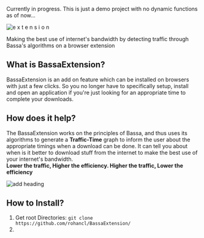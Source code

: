 Currently in progress. This is just a demo project with no dynamic functions as of now...


![e x t e n s i o n](https://user-images.githubusercontent.com/29266591/50261799-31185700-0434-11e9-97df-dd357858df17.png)

Making the best use of internet's bandwidth by detecting traffic through Bassa's algorithms on a browser extension

## What is BassaExtension?
BassaExtension is an add on feature which can be installed on browsers with just a few clicks. So you no longer have to specifically setup, install and open an application if you're just looking for an appropriate time to complete your downloads.

## How does it help?
The BassaExtension works on the principles of Bassa, and thus uses its algorithms to generate a <b>Traffic-Time</b> graph to inform the user about the appropriate timings when a download can be done. It can tell you about when is it better to download stuff from the internet to make the best use of your internet's bandwidth.<br>
<b>Lower the traffic, Higher the efficiency. Higher the traffic, Lower the efficiency</b>

![add heading](https://user-images.githubusercontent.com/29266591/50277641-f7167780-046a-11e9-9a6b-5e571f6b3a34.png)

## How to Install?
1. Get root Directories: ```git clone https://github.com/rohancl/BassaExtension/```
2. 
